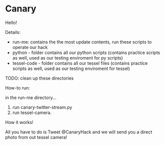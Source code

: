 # Canary

Hello!

Details:
  - run-me: contains the the most update contents, run these scripts to operate our hack
  - python - folder contains all our python scripts (contains practice scripts as well, used as our testing enviroment   for py scripts)
  - tessel-code - folder contains all our tessel files (contains practice scripts as well, used as our testing enviroment for tessel)

  TODO: clean up these directories
  
How-to run:

in the run-me directory...
  1. run canary-twitter-stream.py
  2. run tessel-camera.

How it works!

All you have to do is Tweet @CanaryHack and we will send you a direct photo from out tessel camera!
